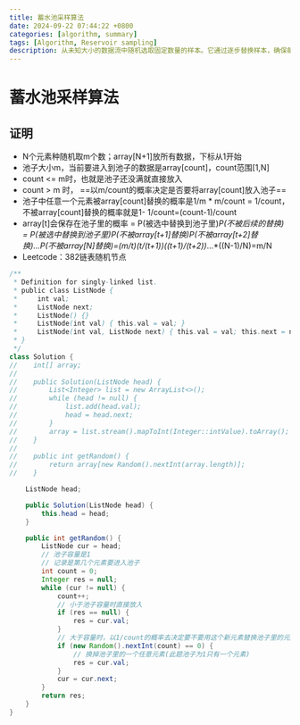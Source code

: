```yaml
---
title: 蓄水池采样算法
date: 2024-09-22 07:44:22 +0800
categories: [algorithm, summary]
tags: [Algorithm, Reservoir sampling]
description: 从未知大小的数据流中随机选取固定数量的样本。它通过逐步替换样本，确保每个元素被选中的概率相等，适合处理动态数据，减少内存使用和计算复杂度。
---
```

# 蓄水池采样算法

## 证明

- N个元素种随机取m个数；array[N+1]放所有数据，下标从1开始
- 池子大小m，当前要进入到池子的数据是array[count]，count范围[1,N]
- count <= m时，也就是池子还没满就直接放入
- count > m 时， ==以m/count的概率决定是否要将array[count]放入池子==
- 池子中任意一个元素被array[count]替换的概率是1/m * m/count = 1/count，不被array[count]替换的概率就是1- 1/count=(count-1)/count
- array[t]会保存在池子里的概率 = P(被选中替换到池子里)*P(不被后续的替换) = P(被选中替换到池子里)*P(不被array[t+1]替换)*P(不被array[t+2]替换)*...*P(不被array[N]替换)=(m/t)*(t/(t+1))*((t+1)/(t+2))*...*((N-1)/N)=m/N
- Leetcode：382链表随机节点

```java
/**
 * Definition for singly-linked list.
 * public class ListNode {
 *     int val;
 *     ListNode next;
 *     ListNode() {}
 *     ListNode(int val) { this.val = val; }
 *     ListNode(int val, ListNode next) { this.val = val; this.next = next; }
 * }
 */
class Solution {
//    int[] array;
//
//    public Solution(ListNode head) {
//        List<Integer> list = new ArrayList<>();
//        while (head != null) {
//            list.add(head.val);
//            head = head.next;
//        }
//        array = list.stream().mapToInt(Integer::intValue).toArray();
//    }
//
//    public int getRandom() {
//        return array[new Random().nextInt(array.length)];
//    }

    ListNode head;

    public Solution(ListNode head) {
        this.head = head;
    }

    public int getRandom() {
        ListNode cur = head;
        // 池子容量是1
        // 记录是第几个元素要进入池子
        int count = 0;
        Integer res = null;
        while (cur != null) {
            count++;
            // 小于池子容量时直接放入
            if (res == null) {
                res = cur.val;
            }
            // 大于容量时，以1/count的概率去决定要不要用这个新元素替换池子里的元素
            if (new Random().nextInt(count) == 0) {
                // 换掉池子里的一个任意元素(此题池子为1只有一个元素)
                res = cur.val;
            }
            cur = cur.next;
        }
        return res;
    }
}
```
